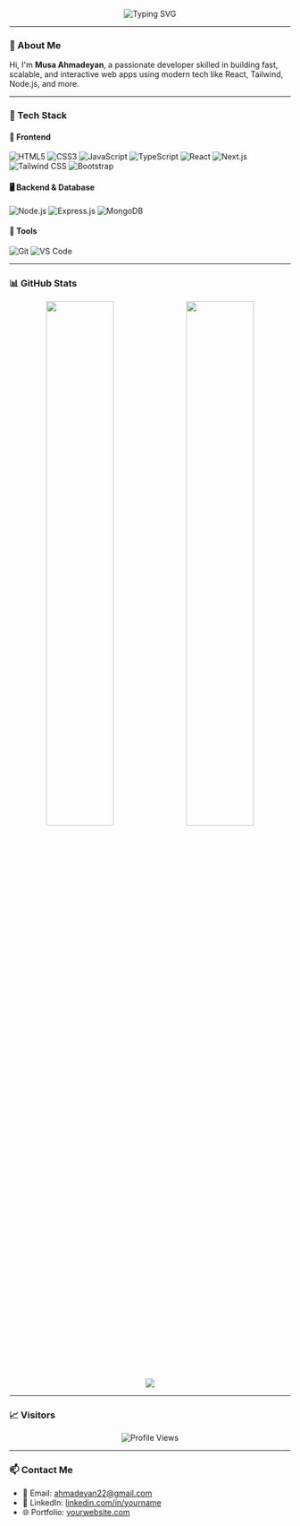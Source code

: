 <!-- Hero Header with Typing SVG Animation -->
<p align="center">
  <img src="https://readme-typing-svg.herokuapp.com?font=Fira+Code&weight=500&size=28&duration=3000&pause=1000&color=38BDF8&center=true&vCenter=true&multiline=true&width=1000&height=150&lines=👋+Hi%2C+I'm+Musa+Ahmadeyan;💻+Web+Developer+%7C+Software+Engineer;🚀+I+love+building+modern+and+efficient+apps!" alt="Typing SVG" />
</p>


---

### 🧠 About Me

Hi, I'm **Musa Ahmadeyan**, a passionate developer skilled in building fast, scalable, and interactive web apps using modern tech like React, Tailwind, Node.js, and more.

---

### 🚀 Tech Stack

#### 🎨 Frontend
![HTML5](https://img.shields.io/badge/-HTML5-E34F26?style=flat-square&logo=html5&logoColor=white)
![CSS3](https://img.shields.io/badge/-CSS3-1572B6?style=flat-square&logo=css3&logoColor=white)
![JavaScript](https://img.shields.io/badge/-JavaScript-F7DF1E?style=flat-square&logo=javascript&logoColor=black)
![TypeScript](https://img.shields.io/badge/-TypeScript-3178C6?style=flat-square&logo=typescript&logoColor=white)
![React](https://img.shields.io/badge/-React-61DAFB?style=flat-square&logo=react&logoColor=black)
![Next.js](https://img.shields.io/badge/-Next.js-000000?style=flat-square&logo=next.js)
![Tailwind CSS](https://img.shields.io/badge/-Tailwind_CSS-06B6D4?style=flat-square&logo=tailwind-css&logoColor=white)
![Bootstrap](https://img.shields.io/badge/-Bootstrap-7952B3?style=flat-square&logo=bootstrap&logoColor=white)

#### 🖥 Backend & Database
![Node.js](https://img.shields.io/badge/-Node.js-339933?style=flat-square&logo=node.js&logoColor=white)
![Express.js](https://img.shields.io/badge/-Express.js-000000?style=flat-square&logo=express&logoColor=white)
![MongoDB](https://img.shields.io/badge/-MongoDB-47A248?style=flat-square&logo=mongodb&logoColor=white)

#### 🧰 Tools
![Git](https://img.shields.io/badge/-Git-F05032?style=flat-square&logo=git&logoColor=white)
![VS Code](https://img.shields.io/badge/-VS%20Code-007ACC?style=flat-square&logo=visual-studio-code&logoColor=white)

---

### 📊 GitHub Stats

<p align="center">
  <img width="49%" src="https://github-readme-stats.vercel.app/api?username=sadat-sahib&show_icons=true&theme=tokyonight" />
  <img width="49%" src="https://github-readme-stats.vercel.app/api/top-langs/?username=sadat-sahib&layout=compact&theme=tokyonight&langs_count=8" />
</p>

<p align="center">
  <img src="https://streak-stats.demolab.com/?user=musaahmadeyan&theme=tokyonight" />
</p>

---

### 📈 Visitors  
<p align="center">
  <img src="https://komarev.com/ghpvc/?username=musaahmadeyan&style=flat-square&color=0ab9e6" alt="Profile Views" />
</p>

---

### 📫 Contact Me

- 📧 Email: [ahmadeyan22@gmail.com](mailto:ahmadeyan22@gmail.com)  
- 🔗 LinkedIn: [linkedin.com/in/yourname](https://linkedin.com/in/yourname)  
- 🌐 Portfolio: [yourwebsite.com](https://yourwebsite.com)
